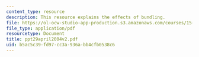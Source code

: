 ```yaml
---
content_type: resource
description: This resource explains the effects of bundling.
file: https://ol-ocw-studio-app-production.s3.amazonaws.com/courses/15-575-research-seminar-in-it-and-organizations-economic-perspectives-spring-2004/b5ac5c39fd97cc3a936abb4cfb0538c6_ppt29april2004v2.pdf
file_type: application/pdf
resourcetype: Document
title: ppt29april2004v2.pdf
uid: b5ac5c39-fd97-cc3a-936a-bb4cfb0538c6
---
```

